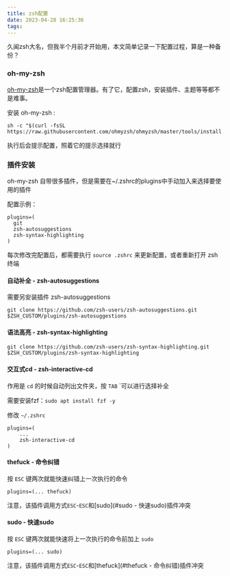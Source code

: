 ```yaml
---
title: zsh配置
date: 2023-04-28 16:25:36
tags:
---
```


久闻zsh大名，但我半个月前才开始用，本文简单记录一下配置过程，算是一种备份？

### oh-my-zsh

[oh-my-zsh](https://ohmyz.sh/)是一个zsh配置管理器。有了它，配置zsh，安装插件、主题等等都不是难事。

安装 oh-my-zsh :

```shell
sh -c "$(curl -fsSL https://raw.githubusercontent.com/ohmyzsh/ohmyzsh/master/tools/install.sh)"
```

执行后会提示配置，照着它的提示选择就行

### 插件安装

oh-my-zsh 自带很多插件，但是需要在~/.zshrc的plugins中手动加入来选择要使用的插件

配置示例：

```
plugins=(
  git
  zsh-autosuggestions
  zsh-syntax-highlighting
)
```
每次修改完配置后，都需要执行 `source .zshrc` 来更新配置，或者重新打开 zsh 终端

#### 自动补全 - zsh-autosuggestions

需要另安装插件 zsh-autosuggestions

```shell
git clone https://github.com/zsh-users/zsh-autosuggestions.git $ZSH_CUSTOM/plugins/zsh-autosuggestions
```

#### 语法高亮 - zsh-syntax-highlighting

```shell
git clone https://github.com/zsh-users/zsh-syntax-highlighting.git $ZSH_CUSTOM/plugins/zsh-syntax-highlighting
```

#### 交互式cd - zsh-interactive-cd

作用是 `cd` 的时候自动列出文件夹，按 `TAB` `可以进行选择补全

需要安装fzf：`sudo apt install fzf -y`

修改 `~/.zshrc`

```shell
plugins=(
	...
	zsh-interactive-cd
)
```

#### thefuck - 命令纠错

按 `ESC` 键两次就能快速纠错上一次执行的命令

`plugins=(... thefuck)`

注意，该插件调用方式`ESC`-`ESC`和[sudo](#sudo - 快速sudo)插件冲突

#### sudo - 快速sudo

按 `ESC` 键两次就能快速将上一次执行的命令前加上 `sudo`

`plugins=(... sudo)`

注意，该插件调用方式`ESC`-`ESC`和[thefuck](#thefuck - 命令纠错)插件冲突
